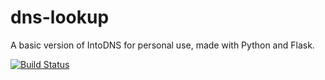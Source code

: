 # dns-lookup
A basic version of IntoDNS for personal use, made with Python and Flask.

[![Build Status](https://travis-ci.com/djw4/dns-lookup.svg?token=yGE2umzZz2x7PGcyi9Zu&branch=master)](https://travis-ci.com/djw4/dns-lookup)
